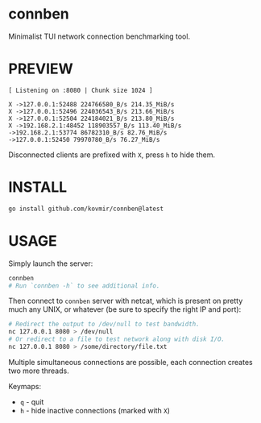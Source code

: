 # connben

Minimalist TUI network connection benchmarking tool.

# PREVIEW

```
[ Listening on :8080 | Chunk size 1024 ]

X ->127.0.0.1:52488 224766580_B/s 214.35_MiB/s
X ->127.0.0.1:52496 224036543_B/s 213.66_MiB/s
X ->127.0.0.1:52504 224184021_B/s 213.80_MiB/s
X ->192.168.2.1:48452 118903557_B/s 113.40_MiB/s
->192.168.2.1:53774 86782310_B/s 82.76_MiB/s
->127.0.0.1:52450 79970780_B/s 76.27_MiB/s
```

Disconnected clients are prefixed with `X`, press `h` to hide them.

# INSTALL

```bash
go install github.com/kovmir/connben@latest
```

# USAGE

Simply launch the server:

```bash
connben
# Run `connben -h` to see additional info.
```

Then connect to `connben` server with netcat, which is present on pretty much
any UNIX, or whatever (be sure to specify the right IP and port):

```bash
# Redirect the output to /dev/null to test bandwidth.
nc 127.0.0.1 8080 > /dev/null
# Or redirect to a file to test network along with disk I/O.
nc 127.0.0.1 8080 > /some/directory/file.txt
```

Multiple simultaneous connections are possible, each connection creates two
more threads.

Keymaps:

* `q` - quit
* `h` - hide inactive connections (marked with `X`)
